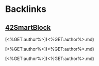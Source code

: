 
# Backlinks
## [42SmartBlock](42SmartBlock.md)
[<%GET:author%>](<%GET:author%>.md)

[<%GET:author%>](<%GET:author%>.md)

[<%GET:author%>](<%GET:author%>.md)

